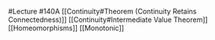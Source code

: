 #Lecture #140A
[[Continuity#Theorem (Continuity Retains Connectedness)]]
[[Continuity#Intermediate Value Theorem]]
[[Homeomorphisms]]
[[Monotonic]]